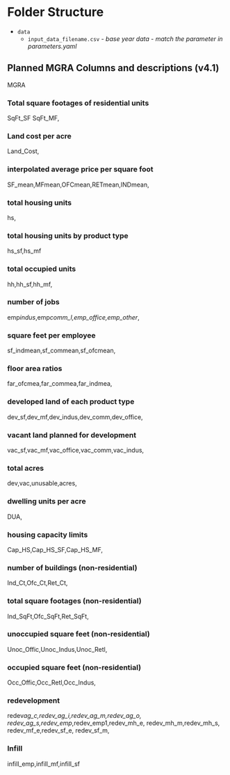 # Folder Structure

- `data`
  - `input_data_filename.csv` - _base year data_ - _match the parameter in parameters.yaml_

## Planned MGRA Columns and descriptions (v4.1)

MGRA

### Total square footages of residential units

SqFt_SF SqFt_MF,

### Land cost per acre

Land_Cost,

### interpolated average price per square foot

SF_mean,MFmean,OFCmean,RETmean,INDmean,

### total housing units

hs,

### total housing units by product type

hs_sf,hs_mf

### total occupied units

hh,hh_sf,hh_mf,

### number of jobs

emp*indus*,emp*comm_l,emp_office,emp_other*,

### square feet per employee

sf_indmean,sf_commean,sf_ofcmean,

### floor area ratios

far_ofcmea,far_commea,far_indmea,

### developed land of each product type

dev_sf,dev_mf,dev_indus,dev_comm,dev_office,

### vacant land planned for development

vac_sf,vac_mf,vac_office,vac_comm,vac_indus,

### total acres

dev,vac,unusable,acres,

### dwelling units per acre

DUA,

### housing capacity limits

Cap_HS,Cap_HS_SF,Cap_HS_MF,

### number of buildings (non-residential)

Ind_Ct,Ofc_Ct,Ret_Ct,

### total square footages (non-residential)

Ind_SqFt,Ofc_SqFt,Ret_SqFt,

### unoccupied square feet (non-residential)

Unoc_Offic,Unoc_Indus,Unoc_Retl,

### occupied square feet (non-residential)

Occ_Offic,Occ_Retl,Occ_Indus,

### redevelopment

redev*ag_c,redev_ag_i,redev_ag_m,redev_ag_o,
redev_ag_s,redev_emp*,redev_emp1,redev_mh_e,
redev_mh_m,redev_mh_s,
redev_mf_e,redev_sf_e,
redev_sf_m,

### Infill

infill_emp,infill_mf,infill_sf
